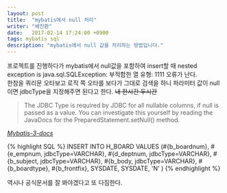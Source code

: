 ```yaml
---
layout: post
title:  "mybatis에서 null 처리"
writer: "배진환"
date:   2017-02-14 17:24:00 +0900
tags: mybatis sql
description: "mybatis에서 null 값을 처리하는 방법입니다."
---
```

프로젝트를 진행하다가 mybatis에서 null값을 포함하여 insert할 때 nested exception is java.sql.SQLException: 부적합한 열 유형: 1111 오류가 난다.  
한참을 쿼리문 오타보고 로직 쪽 오타를 보다가 그대로 검색을 하니 파라미터 값이 null이면 jdbcType을 지정해주면 된다고 한다. ~~내 한시간 두시간~~

> The JDBC Type is required by JDBC for all nullable columns, if null is passed as a value. You can investigate this yourself by reading the JavaDocs for the PreparedStatement.setNull() method.

_[Mybatis-3-docs][mybatis]_

{% highlight SQL %}
INSERT INTO H_BOARD VALUES (#{b_boardnum}, #{e_empnum, jdbcType=VARCHAR}, #{d_deptnum, jdbcType=VARCHAR},
#{b_subject, jdbcType=VARCHAR}, #{b_body, jdbcType=VARCHAR},
#{b_boardtype}, #{b_frontfix}, SYSDATE, SYSDATE, 'N'
)
{% endhighlight %}

역시나 공식문서를 잘 봐야겠다고 또 다짐한다.

[mybatis]: http://www.mybatis.org/mybatis-3/sqlmap-xml.html
